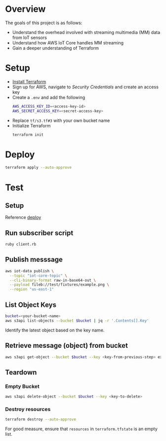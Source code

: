 # Overview

The goals of this project is as follows:
- Understand the overhead involved with streaming multimedia (MM) data from IoT sensors
- Understand how AWS IoT Core handles MM streaming
- Gain a deeper understanding of Terraform

# Setup

- [Install Terraform](https://developer.hashicorp.com/terraform/tutorials/aws-get-started/install-cli)
- Sign up for AWS, navigate to _Security Credentials_ and create an access key
- Create a `.env` and add the following
  ```bash
  AWS_ACCESS_KEY_ID=<access-key-id>
  AWS_SECRET_ACCESS_KEY=<secret-access-key>
  ```
- Replace `tf/s3.tf#3` with your own bucket name
- Initialize Terraform
  ```bash
  terraform init
  ```

# Deploy

```bash
terraform apply --auto-approve
```

# Test

## Setup

Reference [deploy](#deploy)

## Run subscriber script

```bash
ruby client.rb
```

## Publish messsage

```bash
aws iot-data publish \
  --topic "iot-core-topic" \
  --cli-binary-format raw-in-base64-out \
  --payload fileb://test/fixtures/example.png \
  --region "us-east-1"
```

## List Object Keys

```bash
bucket=<your-bucket-name>
aws s3api list-objects --bucket $bucket | jq -r '.Contents[].Key'
```
Identify the latest object based on the key name.

## Retrieve message (object) from bucket

```bash
aws s3api get-object --bucket $bucket --key <key-from-previous-step> example.png
```

## Teardown

### Empty Bucket

```bash
aws s3api delete-object --bucket $bucket --key <key-to-delete>
```

### Destroy resources

```bash
terraform destroy --auto-approve
```

For good measure, ensure that `resources` in `terraform.tfstate` is an empty list.
